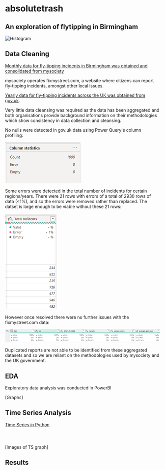 # absolutetrash

## An exploration of flytipping in Birmingham
![Histogram](assets/flytipping1.jpeg)

## Data Cleaning

[Monthly data for fly-tipping incidents in Birmingham was obtained and consolidated from mysociety](https://github.com/mysociety/fms_geographic_data/tree/master)

mysociety operates fixmystreet.com, a website where citizens can report fly-tipping incidents, amongst other local issues.

[Yearly data for fly-tipping incidents across the UK was obtained from gov.uk](https://www.gov.uk/government/statistics/fly-tipping-in-england).

Very little data cleansing was required as the data has been aggregated and both organisations provide background information on their methodologies which show consistency in data collection and cleansing. 

No nulls were detected in gov.uk data using Power Query's column profiling:

<img src="/assets/PQ - LA data - No null.png" alt="Power Query No Null gov.uk">

Some errors were detected in the total number of incidents for certain regions/years. There were 21 rows with errors of a total of 2930 rows of data (<1%), and so the errors were removed rather than replaced. The datset is large enough to be viable without these 21 rows:

<img src="/assets/PQ - error with total incidents - LA.png">

However once resolved there were no further issues with the fixmystreet.com data:

<img src="/assets/PQ FMS no null.png">

Duplicated reports are not able to be identified from these aggregated datasets and so we are reliant on the methodologies used by mysociety and the UK government.

## EDA

Exploratory data analysis was conducted in PowerBI

[Graphs]

## Time Series Analysis

[Time Series in Python](https://github.com/ducksinarowdata/absolutetrash/blob/main/Flytipping_Summative.ipynb)

```
```

```
```

```
```

[Images of TS graph]

## Results



